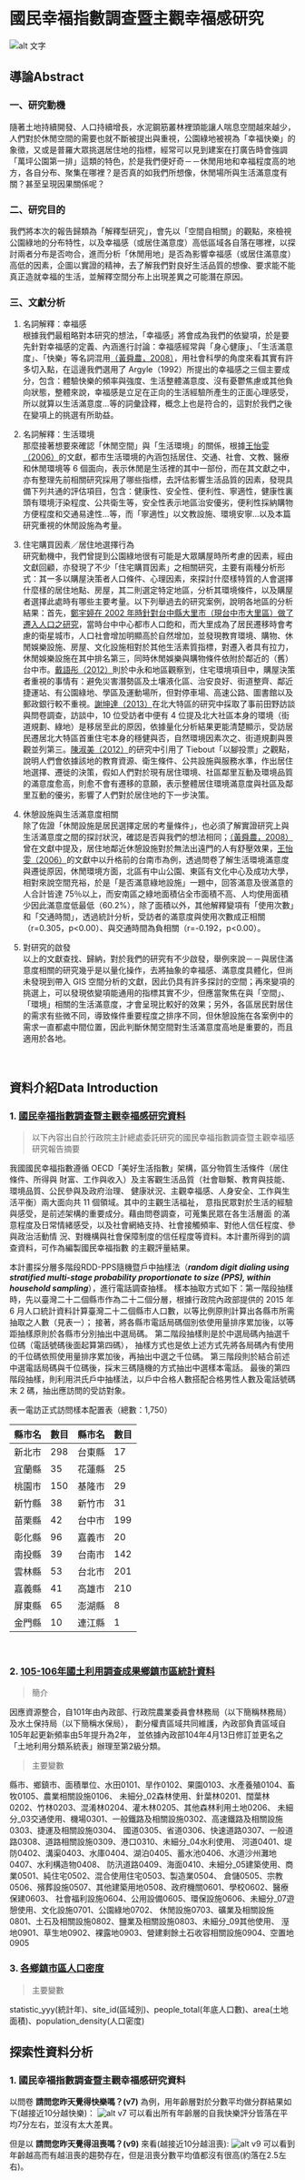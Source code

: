 # 國民幸福指數調查暨主觀幸福感研究
![alt 文字][logo]

[logo]: https://storage.googleapis.com/www-cw-com-tw/article/201908/article-5d68a0551cc3e.jpg

## 導論Abstract
### 一、研究動機
隨著土地持續開發、人口持續增長，水泥鋼筋叢林裡頭能讓人喘息空間越來越少，人們對於休閒空間的需要也就不斷被提出與重視，公園綠地被視為「幸福快樂」的象徵，又或是普羅大眾挑選居住地的指標，經常可以見到建案在打廣告時會強調「萬坪公園第一排」這類的特色，於是我們便好奇－－休閒用地和幸福程度高的地方，各自分布、聚集在哪裡？是否真的如我們所想像，休閒場所與生活滿意度有關？甚至呈現因果關係呢？
<br />
### 二、研究目的
我們將本次的報告歸類為「解釋型研究」，會先以「空間自相關」的觀點，來檢視公園綠地的分布特性，以及幸福感（或居住滿意度）高低區域各自落在哪裡，以探討兩者分布是否吻合，進而分析「休閒用地」是否為影響幸福感（或居住滿意度）高低的因素，企圖以實證的精神，去了解我們對良好生活品質的想像、要求能不能真正造就幸福的生活，並解釋空間分布上出現差異之可能潛在原因。
<br />
### 三、文獻分析
1. 名詞解釋：幸福感  
根據我們最粗略對本研究的想法，「幸福感」將會成為我們的依變項，於是要先針對幸福感的定義、內涵進行討論：幸福感經常與「身心健康」、「生活滿意度」、「快樂」等名詞混用[（黃舜農，2008）](https://hdl.handle.net/11296/ce74b6)，用社會科學的角度來看其實有許多切入點，在這邊我們選用了 Argyle（1992）所提出的幸福感之三個主要成分，包含：體驗快樂的頻率與強度、生活整體滿意度、沒有憂鬱焦慮或其他負向狀態，整體來說，幸福感是立足在正向的生活經驗所產生的正面心理感受，所以就算以生活滿意度...等的詞彙詮釋，概念上也是符合的，這對於我們之後在變項上的挑選有所助益。

2. 名詞解釋：生活環境  
那麼接著想要來確認「休閒空間」與「生活環境」的關係，根據[王怡雯（2006）](https://hdl.handle.net/11296/6643ck)的文獻，都市生活環境的內涵包括居住、交通、社會、文教、醫療和休閒環境等 6 個面向，表示休閒是生活裡的其中一部份，而在其文獻之中，亦有整理先前相關研究採用了哪些指標，去評估影響生活品質的因素，發現具備下列共通的評估項目，包含：健康性、安全性、便利性、寧適性，健康性裏頭有環境汙染程度、公共衛生等，安全性表示地區治安優劣，便利性採納購物方便程度和交通易達性...等，而「寧適性」以文教設施、環境安寧...以及本篇研究重視的休閒設施為考量。

3. 住宅購買因素／居住地選擇行為  
研究動機中，我們曾提到公園綠地很有可能是大眾購屋時所考慮的因素，經由文獻回顧，亦發現了不少「住宅購買因素」之相關研究，主要有兩種分析形式：其一多以購屋決策者人口條件、心理因素，來探討什麼樣特質的人會選擇什麼樣的居住地點、房屋，其二則選定特定地區，分析其環境條件，以及購屋者選擇此處時有哪些主要考量。以下列舉過去的研究案例，說明各地區的分析結果：首先，[鄭宇婷在 2002 年時針對台中縣大里市（現台中市大里區）做了遷入人口之研究](https://hdl.handle.net/11296/szwp38)，當時台中中心都市人口飽和，而大里成為了居民遷移時會考慮的衛星城市，人口社會增加明顯高於自然增加，並發現教育環境、購物、休閒娛樂設施、房屋、文化設施相對於其他生活素質指標，對遷入者具有拉力，休閒娛樂設施在其中排名第三，同時休閒娛樂與購物條件依附於鄰近的（舊）台中市。[戴語彤（2012）](https://hdl.handle.net/11296/ja3mmq)則於中永和地區觀察到，住宅環境項目中，購屋決策者重視的事情有：避免災害潛勢區及土壤液化區、治安良好、街道整齊、鄰近捷運站、有公園綠地、學區及運動場所，但對停車場、高速公路、圖書館以及郵政銀行較不重視。[謝坤達（2013）](https://hdl.handle.net/11296/38h96r)在北大特區的研究中採取了事前田野訪談與問卷調查，訪談中，10 位受訪者中便有 4 位提及北大社區本身的環境（街道規劃、綠地）是移居至此的原因，依據量化分析結果更能清楚顯示，受訪居民遷居北大特區首重住宅本身的穩健與否，自然環境因素次之、街道規劃與景觀並列第三。[陳淑美（2012）](https://srda.sinica.edu.tw/srda_freedownload.php?recid=2129&fileid=12228)的研究中引用了 Tiebout「以腳投票」之觀點，說明人們會依據該地的教育資源、衛生條件、公共設施與服務水準，作出居住地選擇、遷徙的決策，假如人們對於現有居住環境、社區鄰里互動及環境品質的滿意度愈高，則愈不會有遷移的意願，表示整體居住環境滿意度與社區及鄰里互動的優劣，影響了人們對於居住地的下一步決策。

4. 休憩設施與生活滿意度相關  
除了佐證「休閒設施是居民選擇定居的考量條件」，也必須了解實證研究上與生活滿意度之間的探討狀況，確認是否與我們的想法相同；[（黃舜農，2008）](https://hdl.handle.net/11296/ce74b6)曾在文獻中提及，居住地鄰近休憩設施對於無法出遠門的人有舒壓效果，[王怡雯（2006）](https://hdl.handle.net/11296/6643ck)的文獻中以升格前的台南市為例，透過問卷了解生活環境滿意度與遷徙原因，休閒環境方面，北區有中山公園、東區有文化中心及成功大學，相對來說空間充裕，於是「是否滿意綠地設施」一題中，回答滿意及很滿意的人合計皆達 75％以上，而安南區之綠地面積佔全市面積不高、人均使用面積少因此滿意度低最低（60.2%），除了面積以外，其他解釋變項有「使用次數」和「交通時間」，透過統計分析，受訪者的滿意度與使用次數成正相關（r=0.305，p<0.00）、與交通時間為負相關（r=-0.192，p<0.00）。

5. 對研究的啟發  
以上的文獻查找、歸納，對於我們的研究有不少啟發，舉例來說－－與居住滿意度相關的研究幾乎是以量化操作，去將抽象的幸福感、滿意度具體化，但尚未發現到帶入 GIS 空間分析的文獻，因此仍具有許多探討的空間；再來變項的挑選上，可以發現依變項能通用的指標其實不少，但應當聚焦在與「空間」、「環境」相關的生活滿意度，才會呈現比較好的效果；另外，各區居民對居住的需求有些微不同，導致條件重要程度之排序不同，但休憩設施在各案例中的需求一直都處中間位置，因此判斷休閒空間對生活滿意度高地是重要的，而且適用於各地。
<br />

## 資料介紹Data Introduction
### 1. [國民幸福指數調查暨主觀幸福感研究資料](https://www.dgbas.gov.tw/public/Attachment/61191137345LGQ42NT.pdf)
> 以下內容出自於行政院主計總處委託研究的國民幸福指數調查暨主觀幸福感研究報告摘要

我國國民幸福指數遵循 OECD「美好生活指數」架構，區分物質生活條件（居住條件、所得與
財富、工作與收入）及主客觀生活品質（社會聯繫、教育與技能、環境品質、公民參與及政府治理、
健康狀況、主觀幸福感、人身安全、工作與生活平衡）兩大面向共 11 個領域。其中的主觀生活福祉，
意指民眾對於生活的經驗與感受，是前述架構的重要成分。藉由問卷調查，可蒐集民眾在各生活層面
的滿意程度及日常情緒感受，以及社會網絡支持、社會接觸頻率、對他人信任程度、參與政治活動情
況、對機構與社會保障制度的信任程度等資料。本計畫所得到的調查資料，可作為編製國民幸福指數
的主觀評量結果。

本計畫採分層多階段RDD-PPS隨機暨戶中抽樣法（**_random digit dialing using stratified multi-stage 
probability proportionate to size (PPS), within household sampling_**），進行電話調查抽樣。
樣本抽取方式如下：第一階段抽樣時，先以臺灣二十二個縣市作為二十二個分層，根據行政院內政部提供的 
2015 年 6 月人口統計資料計算臺灣二十二個縣市人口數，以等比例原則計算出各縣市所需抽取之人數（見表一）；
接著，將各縣市電話局碼個別依使用量排序累加後，以等距抽樣原則於各縣市分別抽出中選局碼。
第二階段抽樣則是於中選局碼內抽選千位碼（電話號碼後面起算第四碼），
抽樣方式也是依上述方式先將各局碼內有使用的千位碼依照使用量排序累加後，再抽出中選之千位碼。
第三階段則於結合前述中選電話局碼與千位碼後，採末三碼隨機的方式抽出中選樣本電話。
最後的第四階段抽樣，則利用洪氏戶中抽樣法，以戶中合格人數搭配合格男性人數及電話號碼末 2 碼，抽出應訪問的受訪對象。

  表一電訪正式訪問樣本配置表（總數：1,750）  
  
| 縣市名 	| 數目 	| 縣市名 	| 數目 	|
|--------	|------	|--------	|------	|
| 新北市 	| 298  	| 台東縣 	| 17   	|
| 宜蘭縣 	| 35   	| 花蓮縣 	| 25   	|
| 桃園市 	| 150  	| 基隆市 	| 29   	|
| 新竹縣 	| 38   	| 新竹市 	| 31   	|
| 苗栗縣 	| 42   	| 台中市 	| 199  	|
| 彰化縣 	| 96   	| 嘉義市 	| 20   	|
| 南投縣 	| 39   	| 台南市 	| 142  	|
| 雲林縣 	| 53   	| 台北市 	| 201  	|
| 嘉義縣 	| 41   	| 高雄市 	| 210  	|
| 屏東縣 	| 65   	| 澎湖縣 	| 8    	|
| 金門縣 	| 10   	| 連江縣 	| 1    	|
<br />

### 2. [105-106年國土利用調查成果鄉鎮市區統計資料](https://data.gov.tw/dataset/98134)
> 簡介

因應資源整合，自101年由內政部、行政院農業委員會林務局（以下簡稱林務局）及水土保持局（以下簡稱水保局），
劃分權責區域共同維護，內政部負責區域自105年起更新頻率由5年提升為2年，
並依據內政部104年4月13日修訂並更名之「土地利用分類系統表」辦理至第2級分類。

> 主要變數

縣市、鄉鎮市、面積單位、水田0101、旱作0102、果園0103、水產養殖0104、畜牧0105、農業相關設施0106、
未細分_02森林使用、針葉林0201、闊葉林0202、竹林0203、混淆林0204、灌木林0205、其他森林利用土地0206、
未細分_03交通使用、機場0301、一般鐵路及相關設施0302、高速鐵路及相關設施0303、捷運及相關設施0304、
國道0305、省道0306、快速道路0307、一般道路0308、道路相關設施0309、港口0310、未細分_04水利使用、
河道0401、堤防0402、溝渠0403、水庫0404、湖泊0405、蓄水池0406、水道沙州灘地0407、水利構造物0408、
防汛道路0409、海面0410、未細分_05建築使用、商業0501、純住宅0502、混合使用住宅0503、製造業0504、
倉儲0505、宗教0506、殯葬設施0507、其他建築用地0508、政府機關0601、學校0602、醫療保建0603、
社會福利設施0604、公用設備0605、環保設施0606、未細分_07遊憩使用、文化設施0701、公園綠地0702、
休閒設施0703、礦業及相關設施0801、土石及相關設施0802、鹽業及相關設施0803、未細分_09其他使用、
溼地0901、草生地0902、裸露地0903、營建剩餘土石收容相關設施0904、空置地0905
<br />

### 3. [各鄉鎮市區人口密度](https://data.gov.tw/dataset/8410)
> 主要變數

statistic_yyy(統計年)、site_id(區域別)、people_total(年底人口數)、area(土地面積)、population_density(人口密度)

## 探索性資料分析
### 1. 國民幸福指數調查暨主觀幸福感研究資料
以問卷 **請問您昨天覺得快樂嗎？(v7)** 為例，用年齡層對於分數平均做分群結果如下(越接近10分越快樂)：
![alt v7](https://github.com/avven1re/aicomp/blob/master/images/age_with_v7.png)
可以看出所有年齡層的自我快樂評分皆落在平均7分左右，並沒有太大差異。

但是以 **請問您昨天覺得沮喪嗎？(v9)** 來看(越接近10分越沮喪):
![alt v9](https://github.com/avven1re/aicomp/blob/master/images/age_with_v9.png)
可以看到年齡越高而有越沮喪的趨勢存在，但是沮喪分數平均值都沒有很高(約落在2.5左右)。
